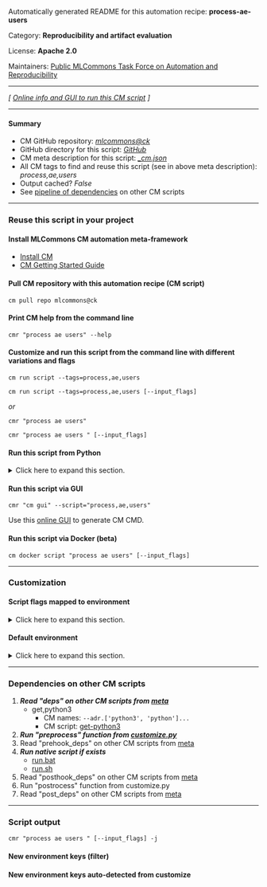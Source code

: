 Automatically generated README for this automation recipe: **process-ae-users**

Category: **Reproducibility and artifact evaluation**

License: **Apache 2.0**

Maintainers: [Public MLCommons Task Force on Automation and Reproducibility](https://github.com/mlcommons/ck/blob/master/docs/taskforce.md)

---
*[ [Online info and GUI to run this CM script](https://access.cknowledge.org/playground/?action=scripts&name=process-ae-users,5800f1ed677e4efb) ]*

---
#### Summary

* CM GitHub repository: *[mlcommons@ck](https://github.com/mlcommons/ck/tree/dev/cm-mlops)*
* GitHub directory for this script: *[GitHub](https://github.com/mlcommons/ck/tree/dev/cm-mlops/script/process-ae-users)*
* CM meta description for this script: *[_cm.json](_cm.json)*
* All CM tags to find and reuse this script (see in above meta description): *process,ae,users*
* Output cached? *False*
* See [pipeline of dependencies](#dependencies-on-other-cm-scripts) on other CM scripts


---
### Reuse this script in your project

#### Install MLCommons CM automation meta-framework

* [Install CM](https://access.cknowledge.org/playground/?action=install)
* [CM Getting Started Guide](https://github.com/mlcommons/ck/blob/master/docs/getting-started.md)

#### Pull CM repository with this automation recipe (CM script)

```cm pull repo mlcommons@ck```

#### Print CM help from the command line

````cmr "process ae users" --help````

#### Customize and run this script from the command line with different variations and flags

`cm run script --tags=process,ae,users`

`cm run script --tags=process,ae,users [--input_flags]`

*or*

`cmr "process ae users"`

`cmr "process ae users " [--input_flags]`


#### Run this script from Python

<details>
<summary>Click here to expand this section.</summary>

```python

import cmind

r = cmind.access({'action':'run'
                  'automation':'script',
                  'tags':'process,ae,users'
                  'out':'con',
                  ...
                  (other input keys for this script)
                  ...
                 })

if r['return']>0:
    print (r['error'])

```

</details>


#### Run this script via GUI

```cmr "cm gui" --script="process,ae,users"```

Use this [online GUI](https://cKnowledge.org/cm-gui/?tags=process,ae,users) to generate CM CMD.

#### Run this script via Docker (beta)

`cm docker script "process ae users" [--input_flags]`

___
### Customization


#### Script flags mapped to environment
<details>
<summary>Click here to expand this section.</summary>

* `--file=value`  &rarr;  `CM_PROCESS_AE_USERS_INPUT_FILE=value`

**Above CLI flags can be used in the Python CM API as follows:**

```python
r=cm.access({... , "file":...}
```

</details>

#### Default environment

<details>
<summary>Click here to expand this section.</summary>

These keys can be updated via `--env.KEY=VALUE` or `env` dictionary in `@input.json` or using script flags.


</details>

___
### Dependencies on other CM scripts


  1. ***Read "deps" on other CM scripts from [meta](https://github.com/mlcommons/ck/tree/dev/cm-mlops/script/process-ae-users/_cm.json)***
     * get,python3
       * CM names: `--adr.['python3', 'python']...`
       - CM script: [get-python3](https://github.com/mlcommons/ck/tree/master/cm-mlops/script/get-python3)
  1. ***Run "preprocess" function from [customize.py](https://github.com/mlcommons/ck/tree/dev/cm-mlops/script/process-ae-users/customize.py)***
  1. Read "prehook_deps" on other CM scripts from [meta](https://github.com/mlcommons/ck/tree/dev/cm-mlops/script/process-ae-users/_cm.json)
  1. ***Run native script if exists***
     * [run.bat](https://github.com/mlcommons/ck/tree/dev/cm-mlops/script/process-ae-users/run.bat)
     * [run.sh](https://github.com/mlcommons/ck/tree/dev/cm-mlops/script/process-ae-users/run.sh)
  1. Read "posthook_deps" on other CM scripts from [meta](https://github.com/mlcommons/ck/tree/dev/cm-mlops/script/process-ae-users/_cm.json)
  1. Run "postrocess" function from customize.py
  1. Read "post_deps" on other CM scripts from [meta](https://github.com/mlcommons/ck/tree/dev/cm-mlops/script/process-ae-users/_cm.json)

___
### Script output
`cmr "process ae users " [--input_flags] -j`
#### New environment keys (filter)

#### New environment keys auto-detected from customize
